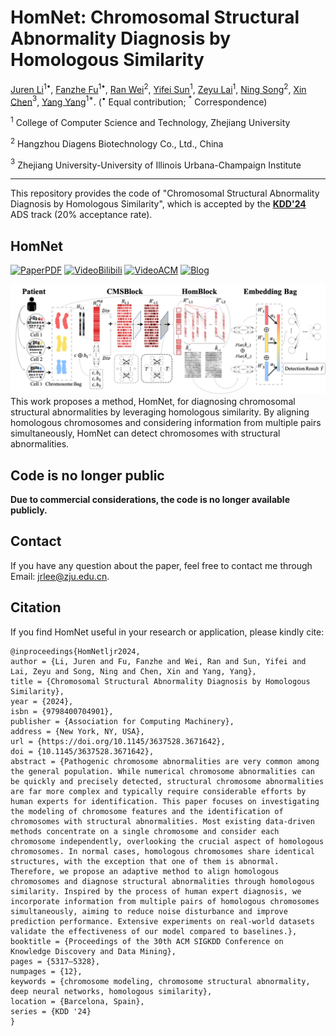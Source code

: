 # HomNet: Chromosomal Structural Abnormality Diagnosis by Homologous Similarity

[Juren Li](mailto:jrlee@zju.edu.cn)$^{1\bullet}$,
[Fanzhe Fu](mailto:ffanz@zju.edu.cn)$^{1\bullet}$,
[Ran Wei](mailto:ranwei@diagens.com)$^2$,
[Yifei Sun](mailto:yifeisun@zju.edu.cn)$^1$,
[Zeyu Lai](mailto:jerrylai@zju.edu.cn)$^1$,
[Ning Song](mailto:ningsong@diagens.com)$^2$,
[Xin Chen](mailto:xin.21@intl.zju.edu.cn)$^3$,
[Yang Yang](mailto:yangya@zju.edu.cn)$^{1*}$. ($^\bullet$ Equal contribution; $^*$ Correspondence)

$^1$ College of Computer Science and Technology, Zhejiang University

$^2$ Hangzhou Diagens Biotechnology Co., Ltd., China

$^3$ Zhejiang University-University of Illinois Urbana-Champaign Institute

----

This repository provides the code of "Chromosomal Structural Abnormality Diagnosis by Homologous Similarity", which is accepted by the [**KDD'24**](https://kdd2024.kdd.org/) ADS track (20\% acceptance rate).

## HomNet
<!-- [![PaperPDF](https://img.shields.io/badge/Paper-PDF-red)](https://yangy.org/works/application/KDD24_Chromosome.pdf) -->
[![PaperPDF](https://img.shields.io/badge/Paper-KDD-red)](https://dl.acm.org/doi/10.1145/3637528.3671642)
[![VideoBilibili](https://img.shields.io/badge/Video-Bilibili-pink)](https://www.bilibili.com/video/BV1JE421w7xq/?spm_id_from=333.999.0.0&vd_source=09cec99ad9b015a0bf557e4a4d8e06b9)
[![VideoACM](https://img.shields.io/badge/Video-ACM-FF8C00)](https://files.atypon.com/acm/0a1fb334f4d07744950577ba288726af)
[![Blog](https://img.shields.io/badge/推文-中文-green)](https://mp.weixin.qq.com/s/tPk0RMm0NUd4WHC2RjFvtQ)

![framework](./assets/framework.png)
This work proposes a method, HomNet, for diagnosing chromosomal structural abnormalities by leveraging homologous similarity. 
By aligning homologous chromosomes and considering information from multiple pairs simultaneously, HomNet can detect chromosomes with structural abnormalities.

## Code is no longer public

**Due to commercial considerations, the code is no longer available publicly.**

## Contact
If you have any question about the paper, feel free to contact me through Email: [jrlee@zju.edu.cn](mailto:jrlee@zju.edu.cn).

## Citation
If you find HomNet useful in your research or application, please kindly cite:
```
@inproceedings{HomNetljr2024,
author = {Li, Juren and Fu, Fanzhe and Wei, Ran and Sun, Yifei and Lai, Zeyu and Song, Ning and Chen, Xin and Yang, Yang},
title = {Chromosomal Structural Abnormality Diagnosis by Homologous Similarity},
year = {2024},
isbn = {9798400704901},
publisher = {Association for Computing Machinery},
address = {New York, NY, USA},
url = {https://doi.org/10.1145/3637528.3671642},
doi = {10.1145/3637528.3671642},
abstract = {Pathogenic chromosome abnormalities are very common among the general population. While numerical chromosome abnormalities can be quickly and precisely detected, structural chromosome abnormalities are far more complex and typically require considerable efforts by human experts for identification. This paper focuses on investigating the modeling of chromosome features and the identification of chromosomes with structural abnormalities. Most existing data-driven methods concentrate on a single chromosome and consider each chromosome independently, overlooking the crucial aspect of homologous chromosomes. In normal cases, homologous chromosomes share identical structures, with the exception that one of them is abnormal. Therefore, we propose an adaptive method to align homologous chromosomes and diagnose structural abnormalities through homologous similarity. Inspired by the process of human expert diagnosis, we incorporate information from multiple pairs of homologous chromosomes simultaneously, aiming to reduce noise disturbance and improve prediction performance. Extensive experiments on real-world datasets validate the effectiveness of our model compared to baselines.},
booktitle = {Proceedings of the 30th ACM SIGKDD Conference on Knowledge Discovery and Data Mining},
pages = {5317–5328},
numpages = {12},
keywords = {chromosome modeling, chromosome structural abnormality, deep neural networks, homologous similarity},
location = {Barcelona, Spain},
series = {KDD '24}
}
```
